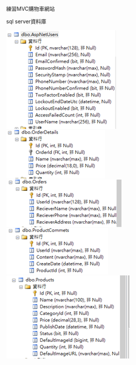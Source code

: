 
練習MVC購物車網站

sql server資料庫


![image](https://github.com/yuminghsiao/MVC-shopping-cart/blob/main/readmeimg/AspNetUsers.png)
![image](https://github.com/yuminghsiao/MVC-shopping-cart/blob/main/readmeimg/OrderDetails.png)
![image](https://github.com/yuminghsiao/MVC-shopping-cart/blob/main/readmeimg/Orders.png)
![image](https://github.com/yuminghsiao/MVC-shopping-cart/blob/main/readmeimg/ProductCommets.png)
![image](https://github.com/yuminghsiao/MVC-shopping-cart/blob/main/readmeimg/Products.png)
